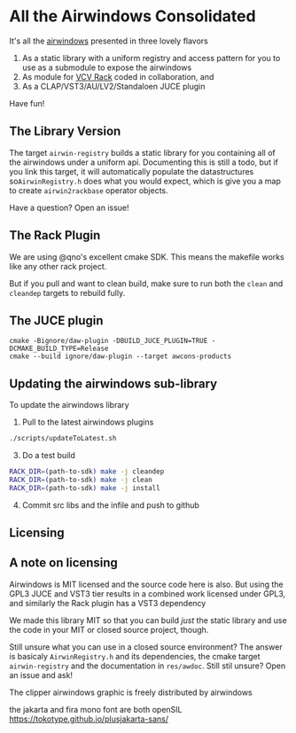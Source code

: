 # All the Airwindows Consolidated

It's all the [airwindows](https://www.airwindows.co) presented in three lovely flavors

1. As a static library with a uniform registry and access pattern for you to use
   as a submodule to expose the airwindows
2. As module for [VCV Rack](https://www.vcvrack.com/) coded in collaboration, and
3. As a CLAP/VST3/AU/LV2/Standaloen JUCE plugin

Have fun!

## The Library Version

The target `airwin-registry` builds a static library for you containing
all of the airwindows under a uniform api. Documenting this is still a
todo, but if you link this target, it will automatically populate the
datastructures so`AirwinRegistry.h` does what you would expect, which is 
give you a map to create `airwin2rackbase` operator objects. 

Have a question? Open an issue!

## The Rack Plugin

We are using @qno's excellent cmake SDK. This means the makefile works
like any other rack project.

But if you pull and want to clean build, make sure to run both the `clean` and `cleandep`
targets to rebuild fully.

## The JUCE plugin

```bask
cmake -Bignore/daw-plugin -DBUILD_JUCE_PLUGIN=TRUE -DCMAKE_BUILD_TYPE=Release
cmake --build ignore/daw-plugin --target awcons-products
```

## Updating the airwindows sub-library

To update the airwindows library

1. Pull to the latest airwindows plugins

```bash
./scripts/updateToLatest.sh
```
3. Do a test build
```bash
RACK_DIR=(path-to-sdk) make -j cleandep
RACK_DIR=(path-to-sdk) make -j clean
RACK_DIR=(path-to-sdk) make -j install
```
4. Commit src libs and the infile and push to github

## Licensing

## A note on licensing

Airwindows is MIT licensed and the source code here is also. But using the
GPL3 JUCE and VST3 tier results in a combined work licensed under GPL3, and
similarly the Rack plugin has a VST3 dependency

We made this library MIT so that you can build *just* the static library
and use the code in your MIT or closed source project, though.

Still unsure what you can use in a closed source environment?  The answer
is basicaly `AirwinRegistry.h` and its dependencies, the cmake target
`airwin-registry` and the documentation in `res/awdoc`. Still stil unsure?
Open an issue and ask!

The clipper airwindows graphic is freely distributed by airwindows

the jakarta and fira mono font are both openSIL
https://tokotype.github.io/plusjakarta-sans/
